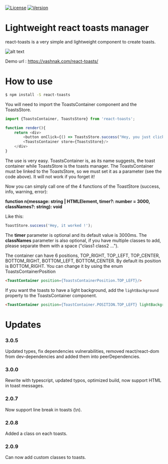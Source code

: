 [![License](https://img.shields.io/npm/l/react-toasts.svg)](https://www.npmjs.com/package/react-toasts)
[![Version](https://img.shields.io/npm/v/react-toasts.svg)](https://opensource.org/licenses/ISC)

Lightweight react toasts manager
==========

react-toasts is a very simple and lightweight component to create toasts.

![alt text](https://github.com/Vashnak/react-toasts/blob/master/demo.gif?raw=true)

Demo url : https://vashnak.com/react-toasts/

# How to use

``` sh
$ npm install -S react-toasts
```

You will need to import the ToastsContainer component and the ToastsStore.

``` js
import {ToastsContainer, ToastsStore} from 'react-toasts';

function render(){
    return <div>
        <button onClick={() => ToastsStore.success("Hey, you just clicked!")}>Click me</button>
        <ToastsContainer store={ToastsStore}/>
    </div>
}
```

The use is very easy. ToastsContainer is, as its name suggests, the toast container while ToastsStore is the toasts manager.
The ToastsContainer must be linked to the ToastsStore, so we must set it as a parameter (see the code above). It will not work if you forget it!

Now you can simply call one of the 4 functions of the ToastStore (success, info, warning, error):

**function n(message: string | HTMLElement, timer?: number = 3000, classNames?: string): void**

Like this: 
``` js
ToastStore.success('Hey, it worked !');
```

The **timer** parameter is optional and its default value is 3000ms.
The **classNames** parameter is also optional, if you have multiple classes to add, please separate them with a space ("class1 class2 ...").

The container can have 6 positions, TOP_RIGHT, TOP_LEFT, TOP_CENTER, BOTTOM_RIGHT, BOTTOM_LEFT, BOTTOM_CENTER. By default
its position is BOTTOM_RIGHT. You can change it by using the enum ToastsContainerPosition

``` html
<ToastContainer position={ToastsContainerPosition.TOP_LEFT}/>
```

If you want the toasts to have a light background, add the `lightBackground` property to the ToastsContainer component.

``` html
<ToastContainer position={ToastContainer.POSITION.TOP_LEFT} lightBackground/>
```

# Updates
### 3.0.5
Updated types, fix dependencies vulnerabilities, removed react/react-dom from dev-dependencies and added them into peerDependencies.
### 3.0.0
Rewrite with typescript, updated typos, optimized build, now support HTML in toast messages.
### 2.0.7
Now support line break in toasts (\n).
### 2.0.8
Added a class on each toasts.
### 2.0.9
Can now add custom classes to toasts.
